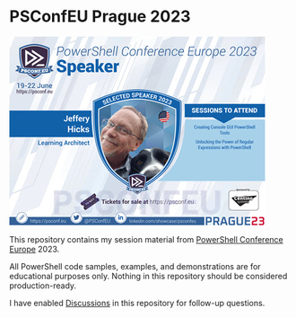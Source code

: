 # PSConfEU Prague 2023

![Jeff Hicks](images/Hicks-card.jpg)

This repository contains my session material from [PowerShell Conference Europe](https://psconf.eu/) 2023.

All PowerShell code samples, examples, and demonstrations are for educational purposes only. Nothing in this repository should be considered production-ready.

I have enabled [Discussions](https://github.com/jdhitsolutions/PSConfEU2023/discussions) in this repository for follow-up questions.
